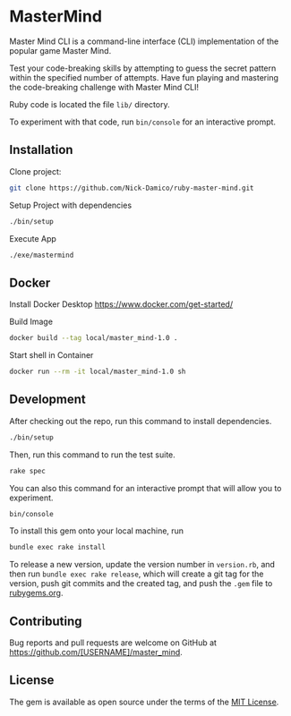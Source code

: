 # MasterMind

Master Mind CLI is a command-line interface (CLI) implementation of the popular game Master Mind.

Test your code-breaking skills by attempting to guess the secret pattern within the specified number of attempts. Have fun playing and mastering the code-breaking challenge with Master Mind CLI!

Ruby code is located the file `lib/` directory.

To experiment with that code, run `bin/console` for an interactive prompt.

## Installation

Clone project:

```bash
git clone https://github.com/Nick-Damico/ruby-master-mind.git
```

Setup Project with dependencies

```bash
./bin/setup
```

Execute App

```bash
./exe/mastermind
```

## Docker

Install Docker Desktop https://www.docker.com/get-started/

Build Image

```bash
docker build --tag local/master_mind-1.0 .
```

Start shell in Container

```bash
docker run --rm -it local/master_mind-1.0 sh
```

## Development

After checking out the repo, run this command
to install dependencies.

```bash
./bin/setup
```

Then, run this command to run the test suite.

```bash
rake spec
```

You can also this command for an interactive prompt that will allow you to experiment.

```bash
bin/console
```

To install this gem onto your local machine, run

```bash
bundle exec rake install
```

To release a new version, update the version number in `version.rb`, and then run `bundle exec rake release`, which will create a git tag for the version, push git commits and the created tag, and push the `.gem` file to [rubygems.org](https://rubygems.org).

## Contributing

Bug reports and pull requests are welcome on GitHub at https://github.com/[USERNAME]/master_mind.

## License

The gem is available as open source under the terms of the [MIT License](https://opensource.org/licenses/MIT).
